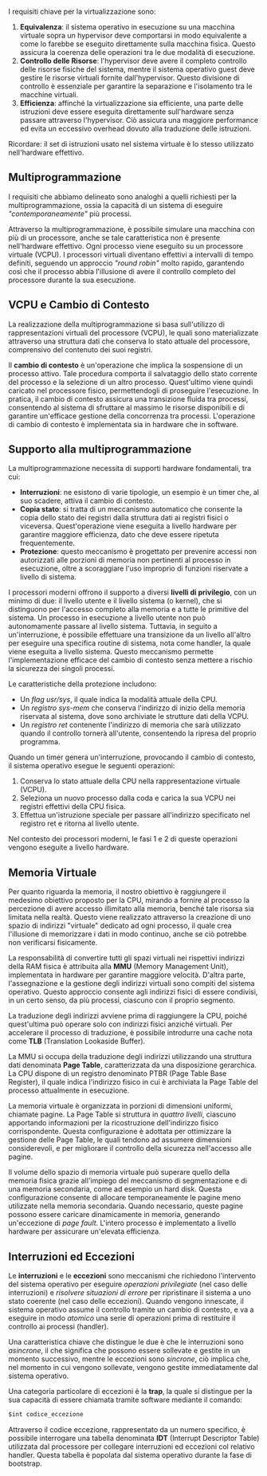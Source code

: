 
I requisiti chiave per la virtualizzazione sono:
1. **Equivalenza**: il sistema operativo in esecuzione su una macchina virtuale sopra un hypervisor deve comportarsi in modo equivalente a come lo farebbe se eseguito direttamente sulla macchina fisica. Questo assicura la coerenza delle operazioni tra le due modalità di esecuzione.
2. **Controllo delle Risorse**: l'hypervisor deve avere il completo controllo delle risorse fisiche del sistema, mentre il sistema operativo guest deve gestire le risorse virtuali fornite dall'hypervisor. Questo divisione di controllo è essenziale per garantire la separazione e l'isolamento tra le macchine virtuali.
3. **Efficienza**: affinché la virtualizzazione sia efficiente, una parte delle istruzioni deve essere eseguita direttamente sull'hardware senza passare attraverso l'hypervisor. Ciò assicura una maggiore performance ed evita un eccessivo overhead dovuto alla traduzione delle istruzioni.

Ricordare: il set di istruzioni usato nel sistema virtuale è lo stesso utilizzato nell'hardware effettivo.

## Multiprogrammazione

I requisiti che abbiamo delineato sono analoghi a quelli richiesti per la multiprogrammazione, ossia la capacità di un sistema di eseguire *"contemporaneamente"* più processi. 

Attraverso la multiprogrammazione, è possibile simulare una macchina con più di un processore, anche se tale caratteristica non è presente nell'hardware effettivo. Ogni processo viene eseguito su un processore virtuale (VCPU). 
I processori virtuali diventano effettivi a intervalli di tempo definiti, seguendo un approccio *"round robin"* molto rapido, garantendo così che il processo abbia l'illusione di avere il controllo completo del processore durante la sua esecuzione.

## VCPU e Cambio di Contesto

La realizzazione della multiprogrammazione si basa sull'utilizzo di rappresentazioni virtuali del processore (VCPU), le quali sono materializzate attraverso una struttura dati che conserva lo stato attuale del processore, comprensivo del contenuto dei suoi registri.

Il **cambio di contesto** è un'operazione che implica la sospensione di un processo attivo. Tale procedura comporta il salvataggio dello stato corrente del processo e la selezione di un altro processo. 
Quest'ultimo viene quindi caricato nel processore fisico, permettendogli di proseguire l'esecuzione. In pratica, il cambio di contesto assicura una transizione fluida tra processi, consentendo al sistema di sfruttare al massimo le risorse disponibili e di garantire un'efficace gestione della concorrenza tra processi.
L'operazione di cambio di contesto è implementata sia in hardware che in software.

## Supporto alla multiprogrammazione

La multiprogrammazione necessita di supporti hardware fondamentali, tra cui:
- **Interruzioni**: ne esistono di varie tipologie, un esempio è un timer che, al suo scadere, attiva il cambio di contesto. 
- **Copia stato**: si tratta di un meccanismo automatico che consente la copia dello stato dei registri dalla struttura dati ai registri fisici o viceversa. Quest'operazione viene eseguita a livello hardware per garantire maggiore efficienza, dato che deve essere ripetuta frequentemente.
- **Protezione**: questo meccanismo è progettato per prevenire accessi non autorizzati alle porzioni di memoria non pertinenti al processo in esecuzione, oltre a scoraggiare l'uso improprio di funzioni riservate a livello di sistema.

I processori moderni offrono il supporto a diversi **livelli di privilegio**, con un minimo di due: il livello utente e il livello sistema (o kernel), che si distinguono per l'accesso completo alla memoria e a tutte le primitive del sistema. 
Un processo in esecuzione a livello utente non può autonomamente passare al livello sistema. Tuttavia, in seguito a un'interruzione, è possibile effettuare una transizione da un livello all'altro per eseguire una specifica routine di sistema, nota come handler, la quale viene eseguita a livello sistema. 
Questo meccanismo permette l'implementazione efficace del cambio di contesto senza mettere a rischio la sicurezza dei singoli processi.

Le caratteristiche della protezione includono:
- Un *flag usr/sys*, il quale indica la modalità attuale della CPU.
- Un *registro sys-mem* che conserva l'indirizzo di inizio della memoria riservata al sistema, dove sono archiviate le strutture dati della VCPU.
- Un *registro ret* contenente l'indirizzo di memoria che sarà utilizzato quando il controllo tornerà all'utente, consentendo la ripresa del proprio programma.

Quando un timer genera un'interruzione, provocando il cambio di contesto, il sistema operativo esegue le seguenti operazioni:
1. Conserva lo stato attuale della CPU nella rappresentazione virtuale (VCPU).
2. Seleziona un nuovo processo dalla coda e carica la sua VCPU nei registri effettivi della CPU fisica.
3. Effettua un'istruzione speciale per passare all'indirizzo specificato nel registro ret e ritorna al livello utente.

Nel contesto dei processori moderni, le fasi 1 e 2 di queste operazioni vengono eseguite a livello hardware.

## Memoria Virtuale

Per quanto riguarda la memoria, il nostro obiettivo è raggiungere il medesimo obiettivo proposto per la CPU, mirando a fornire al processo la percezione di avere accesso illimitato alla memoria, benché tale risorsa sia limitata nella realtà. 
Questo viene realizzato attraverso la creazione di uno spazio di indirizzi "virtuale" dedicato ad ogni processo, il quale crea l'illusione di memorizzare i dati in modo continuo, anche se ciò potrebbe non verificarsi fisicamente. 

La responsabilità di convertire tutti gli spazi virtuali nei rispettivi indirizzi della RAM fisica è attribuita alla **MMU** (Memory Management Unit), implementata in hardware per garantire maggiore velocità. 
D'altra parte, l'assegnazione e la gestione degli indirizzi virtuali sono compiti del sistema operativo. Questo approccio consente agli indirizzi fisici di essere condivisi, in un certo senso, da più processi, ciascuno con il proprio segmento.

La traduzione degli indirizzi avviene prima di raggiungere la CPU, poiché quest'ultima può operare solo con indirizzi fisici anziché virtuali. Per accelerare il processo di traduzione, è possibile introdurre una cache nota come **TLB** (Translation Lookaside Buffer).

La MMU si occupa della traduzione degli indirizzi utilizzando una struttura dati denominata **Page Table**, caratterizzata da una disposizione gerarchica. 
La CPU dispone di un registro denominato PTBR (Page Table Base Register), il quale indica l'indirizzo fisico in cui è archiviata la Page Table del processo attualmente in esecuzione.

La memoria virtuale è organizzata in porzioni di dimensioni uniformi, chiamate pagine. 
La Page Table si struttura in *quattro livelli*, ciascuno apportando informazioni per la ricostruzione dell'indirizzo fisico corrispondente. 
Questa configurazione è adottata per ottimizzare la gestione delle Page Table, le quali tendono ad assumere dimensioni considerevoli, e per migliorare il controllo della sicurezza nell'accesso alle pagine.

Il volume dello spazio di memoria virtuale può superare quello della memoria fisica grazie all'impiego del meccanismo di segmentazione e di una memoria secondaria, come ad esempio un hard disk. 
Questa configurazione consente di allocare temporaneamente le pagine meno utilizzate nella memoria secondaria. Quando necessario, queste pagine possono essere caricare dinamicamente in memoria, generando un'eccezione di *page fault*. 
L'intero processo è implementato a livello hardware per assicurare un'elevata efficienza.

## Interruzioni ed Eccezioni

Le **interruzioni** e le **eccezioni** sono meccanismi che richiedono l'intervento del sistema operativo per eseguire *operazioni privilegiate* (nel caso delle interruzioni) e *risolvere situazioni di errore* per ripristinare il sistema a uno stato coerente (nel caso delle eccezioni). 
Quando vengono innescate, il sistema operativo assume il controllo tramite un cambio di contesto, e va a eseguire in modo *atomico* una serie di operazioni prima di restituire il controllo ai processi (handler).

Una caratteristica chiave che distingue le due è che le interruzioni sono *asincrone*, il che significa che possono essere sollevate e gestite in un momento successivo, mentre le eccezioni sono *sincrone*, ciò implica che, nel momento in cui vengono sollevate, vengono gestite immediatamente dal sistema operativo.

Una categoria particolare di eccezioni è la **trap**, la quale si distingue per la sua capacità di essere chiamata tramite software mediante il comando:

```c
$int codice_eccezione
```

Attraverso il codice eccezione, rappresentato da un numero specifico, è possibile interrogare una tabella denominata **IDT** (Interrupt Descriptor Table) utilizzata dal processore per collegare interruzioni ed eccezioni col relativo handler. Questa tabella è popolata dal sistema operativo durante la fase di bootstrap. 

